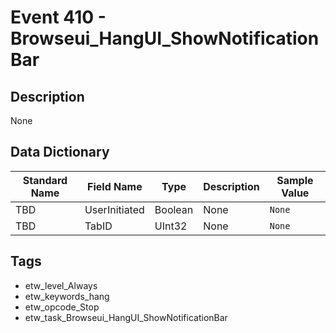 # Event 410 - Browseui_HangUI_ShowNotificationBar

## Description
None

## Data Dictionary
|Standard Name|Field Name|Type|Description|Sample Value|
|---|---|---|---|---|
|TBD|UserInitiated|Boolean|None|`None`|
|TBD|TabID|UInt32|None|`None`|

## Tags
* etw_level_Always
* etw_keywords_hang
* etw_opcode_Stop
* etw_task_Browseui_HangUI_ShowNotificationBar